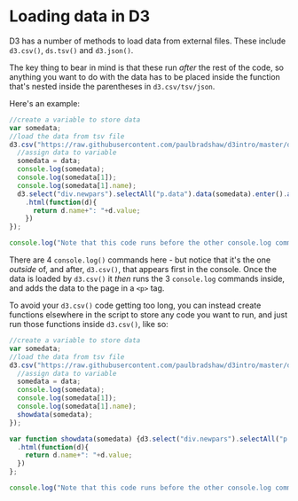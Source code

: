 # Loading data in D3

D3 has a number of methods to load data from external files. These include `d3.csv()`, `ds.tsv()` and `d3.json()`.

The key thing to bear in mind is that these run *after* the rest of the code, so anything you want to do with the data has to be placed inside the function that's nested inside the parentheses in `d3.csv/tsv/json`.

Here's an example:

```js
//create a variable to store data
var somedata;
//load the data from tsv file
d3.csv("https://raw.githubusercontent.com/paulbradshaw/d3intro/master/docs/data.csv", function(error, data) {
  //assign data to variable
  somedata = data;
  console.log(somedata);
  console.log(somedata[1]);
  console.log(somedata[1].name);
  d3.select("div.newpars").selectAll("p.data").data(somedata).enter().append("p")
    .html(function(d){
      return d.name+": "+d.value;
    })
});

console.log("Note that this code runs before the other console.log commands even though those appear earlier in the code. Also, see how the somedata variable is empty at this point: "+somedata+", yes?");
```

There are 4 `console.log()` commands here - but notice that it's the one *outside* of, and after, `d3.csv()`, that appears first in the console. Once the data is loaded by `d3.csv()` it *then* runs the 3 `console.log` commands inside, and adds the data to the page in a `<p>` tag.

To avoid your `d3.csv()` code getting too long, you can instead create functions elsewhere in the script to store any code you want to run, and just run those functions inside `d3.csv()`, like so:

```js
//create a variable to store data
var somedata;
//load the data from tsv file
d3.csv("https://raw.githubusercontent.com/paulbradshaw/d3intro/master/docs/data.csv", function(error, data) {
  //assign data to variable
  somedata = data;
  console.log(somedata);
  console.log(somedata[1]);
  console.log(somedata[1].name);
  showdata(somedata);
});

var function showdata(somedata) {d3.select("div.newpars").selectAll("p.data").data(somedata).enter().append("p")
  .html(function(d){
    return d.name+": "+d.value;
  })
};

console.log("Note that this code runs before the other console.log commands even though those appear earlier in the code. Also, see how the somedata variable is empty at this point: "+somedata+", yes?");
```
